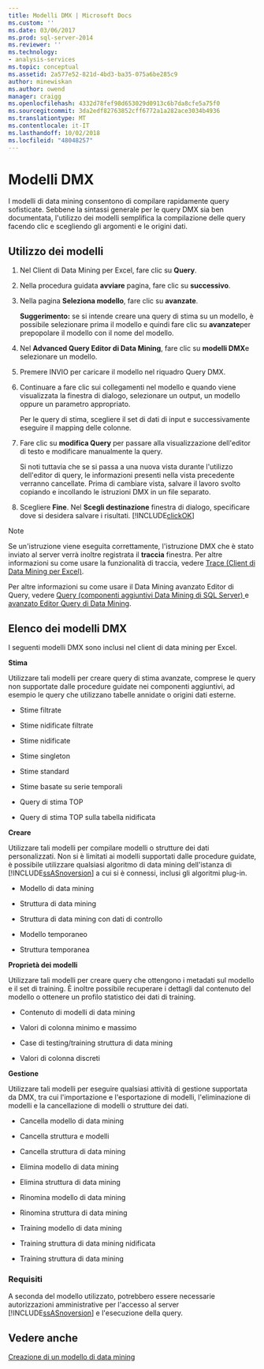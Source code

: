 ```yaml
---
title: Modelli DMX | Microsoft Docs
ms.custom: ''
ms.date: 03/06/2017
ms.prod: sql-server-2014
ms.reviewer: ''
ms.technology:
- analysis-services
ms.topic: conceptual
ms.assetid: 2a577e52-821d-4bd3-ba35-075a6be285c9
author: minewiskan
ms.author: owend
manager: craigg
ms.openlocfilehash: 4332d78fef98d653029d0913c6b7da8cfe5a75f0
ms.sourcegitcommit: 3da2edf82763852cff6772a1a282ace3034b4936
ms.translationtype: MT
ms.contentlocale: it-IT
ms.lasthandoff: 10/02/2018
ms.locfileid: "48048257"
---
```

# <a name="dmx-templates"></a>Modelli DMX
  I modelli di data mining consentono di compilare rapidamente query sofisticate. Sebbene la sintassi generale per le query DMX sia ben documentata, l'utilizzo dei modelli semplifica la compilazione delle query facendo clic e scegliendo gli argomenti e le origini dati.  
  
## <a name="using-the-templates"></a>Utilizzo dei modelli  
  
1.  Nel Client di Data Mining per Excel, fare clic su **Query**.  
  
2.  Nella procedura guidata **avviare** pagina, fare clic su **successivo**.  
  
3.  Nella pagina **Seleziona modello**, fare clic su **avanzate**.  
  
     **Suggerimento:** se si intende creare una query di stima su un modello, è possibile selezionare prima il modello e quindi fare clic su **avanzate**per prepopolare il modello con il nome del modello.  
  
4.  Nel **Advanced Query Editor di Data Mining**, fare clic su **modelli DMX**e selezionare un modello.  
  
5.  Premere INVIO per caricare il modello nel riquadro Query DMX.  
  
6.  Continuare a fare clic sui collegamenti nel modello e quando viene visualizzata la finestra di dialogo, selezionare un output, un modello oppure un parametro appropriato.  
  
     Per le query di stima, scegliere il set di dati di input e successivamente eseguire il mapping delle colonne.  
  
7.  Fare clic su **modifica Query** per passare alla visualizzazione dell'editor di testo e modificare manualmente la query.  
  
     Si noti tuttavia che se si passa a una nuova vista durante l'utilizzo dell'editor di query, le informazioni presenti nella vista precedente verranno cancellate. Prima di cambiare vista, salvare il lavoro svolto copiando e incollando le istruzioni DMX in un file separato.  
  
8.  Scegliere **Fine**. Nel **Scegli destinazione** finestra di dialogo, specificare dove si desidera salvare i risultati. [!INCLUDE[clickOK](../includes/clickok-md.md)]  
  
> [!NOTE]  
>  Se un'istruzione viene eseguita correttamente, l'istruzione DMX che è stato inviato al server verrà inoltre registrata il **traccia** finestra. Per altre informazioni su come usare la funzionalità di traccia, vedere [Trace &#40;Client di Data Mining per Excel&#41;](trace-data-mining-client-for-excel.md).  
  
 Per altre informazioni su come usare il Data Mining avanzato Editor di Query, vedere [Query &#40;componenti aggiuntivi Data Mining di SQL Server&#41; ](query-sql-server-data-mining-add-ins.md) e [avanzato Editor Query di Data Mining](advanced-data-mining-query-editor.md).  
  
## <a name="list-of-dmx-templates"></a>Elenco dei modelli DMX  
 I seguenti modelli DMX sono inclusi nel client di data mining per Excel.  
  
 **Stima**  
  
 Utilizzare tali modelli per creare query di stima avanzate, comprese le query non supportate dalle procedure guidate nei componenti aggiuntivi, ad esempio le query che utilizzano tabelle annidate o origini dati esterne.  
  
-   Stime filtrate  
  
-   Stime nidificate filtrate  
  
-   Stime nidificate  
  
-   Stime singleton  
  
-   Stime standard  
  
-   Stime basate su serie temporali  
  
-   Query di stima TOP  
  
-   Query di stima TOP sulla tabella nidificata  
  
 **Creare**  
  
 Utilizzare tali modelli per compilare modelli o strutture dei dati personalizzati. Non si è limitati ai modelli supportati dalle procedure guidate, è possibile utilizzare qualsiasi algoritmo di data mining dell'istanza di [!INCLUDE[ssASnoversion](../includes/ssasnoversion-md.md)] a cui si è connessi, inclusi gli algoritmi plug-in.  
  
-   Modello di data mining  
  
-   Struttura di data mining  
  
-   Struttura di data mining con dati di controllo  
  
-   Modello temporaneo  
  
-   Struttura temporanea  
  
 **Proprietà dei modelli**  
  
 Utilizzare tali modelli per creare query che ottengono i metadati sul modello e il set di training. È inoltre possibile recuperare i dettagli dal contenuto del modello o ottenere un profilo statistico dei dati di training.  
  
-   Contenuto di modelli di data mining  
  
-   Valori di colonna minimo e massimo  
  
-   Case di testing/training struttura di data mining  
  
-   Valori di colonna discreti  
  
 **Gestione**  
  
 Utilizzare tali modelli per eseguire qualsiasi attività di gestione supportata da DMX, tra cui l'importazione e l'esportazione di modelli, l'eliminazione di modelli e la cancellazione di modelli o strutture dei dati.  
  
-   Cancella modello di data mining  
  
-   Cancella struttura e modelli  
  
-   Cancella struttura di data mining  
  
-   Elimina modello di data mining  
  
-   Elimina struttura di data mining  
  
-   Rinomina modello di data mining  
  
-   Rinomina struttura di data mining  
  
-   Training modello di data mining  
  
-   Training struttura di data mining nidificata  
  
-   Training struttura di data mining  
  
### <a name="requirements"></a>Requisiti  
 A seconda del modello utilizzato, potrebbero essere necessarie autorizzazioni amministrative per l'accesso al server [!INCLUDE[ssASnoversion](../includes/ssasnoversion-md.md)] e l'esecuzione della query.  
  
## <a name="see-also"></a>Vedere anche  
 [Creazione di un modello di data mining](creating-a-data-mining-model.md)  
  
  
